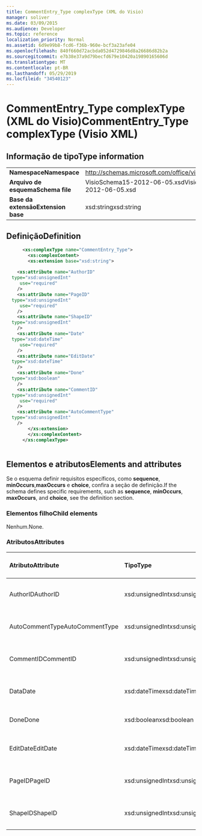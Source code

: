 ```yaml
---
title: CommentEntry_Type complexType (XML do Visio)
manager: soliver
ms.date: 03/09/2015
ms.audience: Developer
ms.topic: reference
localization_priority: Normal
ms.assetid: 6d9e99b8-fcd6-f36b-960e-bcf3a23afe04
ms.openlocfilehash: 840f660d72acbda052d4729846d8a26686d82b2a
ms.sourcegitcommit: e7b38e37a9d79becfd679e10420a19890165606d
ms.translationtype: MT
ms.contentlocale: pt-BR
ms.lasthandoff: 05/29/2019
ms.locfileid: "34540123"
---
```

# <a name="commententry_type-complextype-visio-xml"></a><span data-ttu-id="239a9-102">CommentEntry_Type complexType (XML do Visio)</span><span class="sxs-lookup"><span data-stu-id="239a9-102">CommentEntry_Type complexType (Visio XML)</span></span>

## <a name="type-information"></a><span data-ttu-id="239a9-103">Informação de tipo</span><span class="sxs-lookup"><span data-stu-id="239a9-103">Type information</span></span>

|||
|:-----|:-----|
|<span data-ttu-id="239a9-104">**Namespace**</span><span class="sxs-lookup"><span data-stu-id="239a9-104">**Namespace**</span></span> <br/> |http://schemas.microsoft.com/office/visio/2011/1/core  <br/> |
|<span data-ttu-id="239a9-105">**Arquivo de esquema**</span><span class="sxs-lookup"><span data-stu-id="239a9-105">**Schema file**</span></span> <br/> |<span data-ttu-id="239a9-106">VisioSchema15-2012-06-05.xsd</span><span class="sxs-lookup"><span data-stu-id="239a9-106">VisioSchema15-2012-06-05.xsd</span></span>  <br/> |
|<span data-ttu-id="239a9-107">**Base da extensão**</span><span class="sxs-lookup"><span data-stu-id="239a9-107">**Extension base**</span></span> <br/> |<span data-ttu-id="239a9-108">xsd:string</span><span class="sxs-lookup"><span data-stu-id="239a9-108">xsd:string</span></span>  <br/> |
   
## <a name="definition"></a><span data-ttu-id="239a9-109">Definição</span><span class="sxs-lookup"><span data-stu-id="239a9-109">Definition</span></span>

```XML
      <xs:complexType name="CommentEntry_Type">
        <xs:complexContent>
        <xs:extension base="xsd:string">
      
    <xs:attribute name="AuthorID"
  type="xsd:unsignedInt"
     use="required"
    />
    <xs:attribute name="PageID"
  type="xsd:unsignedInt"
     use="required"
    />
    <xs:attribute name="ShapeID"
  type="xsd:unsignedInt"
    />
    <xs:attribute name="Date"
  type="xsd:dateTime"
     use="required"
    />
    <xs:attribute name="EditDate"
  type="xsd:dateTime"
    />
    <xs:attribute name="Done"
  type="xsd:boolean"
    />
    <xs:attribute name="CommentID"
  type="xsd:unsignedInt"
     use="required"
    />
    <xs:attribute name="AutoCommentType"
  type="xsd:unsignedInt"
    />
        </xs:extension>
        </xs:complexContent>
      </xs:complexType>
      
```

## <a name="elements-and-attributes"></a><span data-ttu-id="239a9-110">Elementos e atributos</span><span class="sxs-lookup"><span data-stu-id="239a9-110">Elements and attributes</span></span>

<span data-ttu-id="239a9-111">Se o esquema definir requisitos específicos, como **sequence**, **minOccurs**,**maxOccurs** e **choice**, confira a seção de definição.</span><span class="sxs-lookup"><span data-stu-id="239a9-111">If the schema defines specific requirements, such as **sequence**, **minOccurs**, **maxOccurs**, and **choice**, see the definition section.</span></span> 
  
### <a name="child-elements"></a><span data-ttu-id="239a9-112">Elementos filho</span><span class="sxs-lookup"><span data-stu-id="239a9-112">Child elements</span></span>

<span data-ttu-id="239a9-113">Nenhum.</span><span class="sxs-lookup"><span data-stu-id="239a9-113">None.</span></span>
  
### <a name="attributes"></a><span data-ttu-id="239a9-114">Atributos</span><span class="sxs-lookup"><span data-stu-id="239a9-114">Attributes</span></span>

|<span data-ttu-id="239a9-115">**Atributo**</span><span class="sxs-lookup"><span data-stu-id="239a9-115">**Attribute**</span></span>|<span data-ttu-id="239a9-116">**Tipo**</span><span class="sxs-lookup"><span data-stu-id="239a9-116">**Type**</span></span>|<span data-ttu-id="239a9-117">**Obrigatório**</span><span class="sxs-lookup"><span data-stu-id="239a9-117">**Required**</span></span>|<span data-ttu-id="239a9-118">**Descrição**</span><span class="sxs-lookup"><span data-stu-id="239a9-118">**Description**</span></span>|<span data-ttu-id="239a9-119">**Valores possíveis**</span><span class="sxs-lookup"><span data-stu-id="239a9-119">**Possible values**</span></span>|
|:-----|:-----|:-----|:-----|:-----|
|<span data-ttu-id="239a9-120">AuthorID</span><span class="sxs-lookup"><span data-stu-id="239a9-120">AuthorID</span></span>  <br/> |<span data-ttu-id="239a9-121">xsd:unsignedInt</span><span class="sxs-lookup"><span data-stu-id="239a9-121">xsd:unsignedInt</span></span>  <br/> |<span data-ttu-id="239a9-122">obrigatório</span><span class="sxs-lookup"><span data-stu-id="239a9-122">required</span></span>  <br/> ||<span data-ttu-id="239a9-123">Valores do tipo xsd:unsignedInt.</span><span class="sxs-lookup"><span data-stu-id="239a9-123">Values of the xsd:unsignedInt type.</span></span>  <br/> |
|<span data-ttu-id="239a9-124">AutoCommentType</span><span class="sxs-lookup"><span data-stu-id="239a9-124">AutoCommentType</span></span>  <br/> |<span data-ttu-id="239a9-125">xsd:unsignedInt</span><span class="sxs-lookup"><span data-stu-id="239a9-125">xsd:unsignedInt</span></span>  <br/> |<span data-ttu-id="239a9-126">opcional</span><span class="sxs-lookup"><span data-stu-id="239a9-126">optional</span></span>  <br/> ||<span data-ttu-id="239a9-127">Valores do tipo xsd:unsignedInt.</span><span class="sxs-lookup"><span data-stu-id="239a9-127">Values of the xsd:unsignedInt type.</span></span>  <br/> |
|<span data-ttu-id="239a9-128">CommentID</span><span class="sxs-lookup"><span data-stu-id="239a9-128">CommentID</span></span>  <br/> |<span data-ttu-id="239a9-129">xsd:unsignedInt</span><span class="sxs-lookup"><span data-stu-id="239a9-129">xsd:unsignedInt</span></span>  <br/> |<span data-ttu-id="239a9-130">obrigatório</span><span class="sxs-lookup"><span data-stu-id="239a9-130">required</span></span>  <br/> ||<span data-ttu-id="239a9-131">Valores do tipo xsd:unsignedInt.</span><span class="sxs-lookup"><span data-stu-id="239a9-131">Values of the xsd:unsignedInt type.</span></span>  <br/> |
|<span data-ttu-id="239a9-132">Data</span><span class="sxs-lookup"><span data-stu-id="239a9-132">Date</span></span>  <br/> |<span data-ttu-id="239a9-133">xsd:dateTime</span><span class="sxs-lookup"><span data-stu-id="239a9-133">xsd:dateTime</span></span>  <br/> |<span data-ttu-id="239a9-134">obrigatório</span><span class="sxs-lookup"><span data-stu-id="239a9-134">required</span></span>  <br/> ||<span data-ttu-id="239a9-135">Valores do tipo xsd:dateTime.</span><span class="sxs-lookup"><span data-stu-id="239a9-135">Values of the xsd:dateTime type.</span></span>  <br/> |
|<span data-ttu-id="239a9-136">Done</span><span class="sxs-lookup"><span data-stu-id="239a9-136">Done</span></span>  <br/> |<span data-ttu-id="239a9-137">xsd:boolean</span><span class="sxs-lookup"><span data-stu-id="239a9-137">xsd:boolean</span></span>  <br/> |<span data-ttu-id="239a9-138">opcional</span><span class="sxs-lookup"><span data-stu-id="239a9-138">optional</span></span>  <br/> ||<span data-ttu-id="239a9-139">Valores do tipo xsd:boolean.</span><span class="sxs-lookup"><span data-stu-id="239a9-139">Values of the xsd:boolean type.</span></span>  <br/> |
|<span data-ttu-id="239a9-140">EditDate</span><span class="sxs-lookup"><span data-stu-id="239a9-140">EditDate</span></span>  <br/> |<span data-ttu-id="239a9-141">xsd:dateTime</span><span class="sxs-lookup"><span data-stu-id="239a9-141">xsd:dateTime</span></span>  <br/> |<span data-ttu-id="239a9-142">opcional</span><span class="sxs-lookup"><span data-stu-id="239a9-142">optional</span></span>  <br/> ||<span data-ttu-id="239a9-143">Valores do tipo xsd:dateTime.</span><span class="sxs-lookup"><span data-stu-id="239a9-143">Values of the xsd:dateTime type.</span></span>  <br/> |
|<span data-ttu-id="239a9-144">PageID</span><span class="sxs-lookup"><span data-stu-id="239a9-144">PageID</span></span>  <br/> |<span data-ttu-id="239a9-145">xsd:unsignedInt</span><span class="sxs-lookup"><span data-stu-id="239a9-145">xsd:unsignedInt</span></span>  <br/> |<span data-ttu-id="239a9-146">obrigatório</span><span class="sxs-lookup"><span data-stu-id="239a9-146">required</span></span>  <br/> ||<span data-ttu-id="239a9-147">Valores do tipo xsd:unsignedInt.</span><span class="sxs-lookup"><span data-stu-id="239a9-147">Values of the xsd:unsignedInt type.</span></span>  <br/> |
|<span data-ttu-id="239a9-148">ShapeID</span><span class="sxs-lookup"><span data-stu-id="239a9-148">ShapeID</span></span>  <br/> |<span data-ttu-id="239a9-149">xsd:unsignedInt</span><span class="sxs-lookup"><span data-stu-id="239a9-149">xsd:unsignedInt</span></span>  <br/> |<span data-ttu-id="239a9-150">opcional</span><span class="sxs-lookup"><span data-stu-id="239a9-150">optional</span></span>  <br/> ||<span data-ttu-id="239a9-151">Valores do tipo xsd:unsignedInt.</span><span class="sxs-lookup"><span data-stu-id="239a9-151">Values of the xsd:unsignedInt type.</span></span>  <br/> |
   

